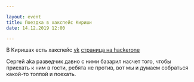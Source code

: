 ```yaml
---

layout: event
title: Поездка в хакспейс Кириши
date: 14.12.2019 12:00

---
```

В Киришах есть хакспейс [vk](https://vk.com/cyberunit) [страница на hackerone](https://hackerone.com/cyberunit)

Сергей aka разведчик давно с ними базарил насчет того, чтобы приехать к ним в гости, ребята не против, вот мы и думаем собраться какой-то толпой и поехать.
